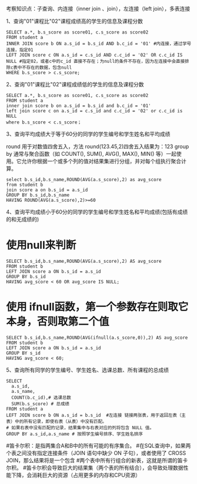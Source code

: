 考察知识点：子查询、内连接（inner join 、join），左连接（left join），多表连接

1、查询"01"课程比"02"课程成绩高的学生的信息及课程分数

```mysql
SELECT a.*, b.s_score as score01, c.s_score as score02
FROM student a
INNER JOIN score b ON a.s_id = b.s_id AND b.c_id = '01' #内连接，通过学号连接，指定01
LEFT JOIN score c ON a.s_id = c.s_id AND c.c_id = '02' OR c.c_id IS NULL #指定02，或者c中的c_id 直接不存在；为null的条件不存在，因为左连接中会直接排除c表中不存在的数据，包含null
WHERE b.s_score > c.s_score;
```

2、查询"01"课程比"02"课程成绩低的学生的信息及课程分数
```mysql
SELECT a.*, b.s_score as score01, c.s_score as score02
FROM student a
inner join score b on a.s_id = b.s_id and b.c_id = '01'
left join score c on a.s_id = c.s_id and c.c_id = '02' or c.c_id is NULL
where b.s_score < c.s_score；
```

3、查询平均成绩大于等于60分的同学的学生编号和学生姓名和平均成绩

round 用于对数值四舍五入，方法 round(123.45,2)四舍五入结果为：123
group by 通常与聚合函数（如 COUNT(), SUM(), AVG(), MAX(), MIN() 等）一起使用。它允许你根据一个或多个列的值对结果集进行分组，并对每个组执行聚合计算。
```mysql
select b.s_id,b.s_name,ROUND(AVG(a.s_score),2) as avg_score 
from student b 
join score a on b.s_id = a.s_id
GROUP BY b.s_id,b.s_name 
HAVING ROUND(AVG(a.s_score),2)>=60
```

4、查询平均成绩小于60分的同学的学生编号和学生姓名和平均成绩(包括有成绩的和无成绩的)

# 使用null来判断
```mysql
SELECT b.s_id,b.s_name,ROUND(AVG(a.s_score),2) AS avg_score 
FROM student b 
LEFT JOIN score a ON b.s_id = a.s_id
GROUP BY b.s_id
HAVING avg_score < 60 OR avg_score IS NULL;
```
# 使用 ifnull函数，第一个参数存在则取它本身，否则取第二个值
```mysql
SELECT b.s_id,b.s_name,ROUND(AVG(ifnull(a.s_score,0)),2) AS avg_score 
FROM student b 
LEFT JOIN score a ON b.s_id = a.s_id
GROUP BY s_id
HAVING avg_score < 60;
```

5、查询所有同学的学生编号、学生姓名、选课总数、所有课程的总成绩
```mysql
SELECT 
  a.s_id,
  a.s_name,
  COUNT(b.c_id),# 选课总数
  SUM(b.s_score) # 总成绩
FROM student a
LEFT JOIN score b ON a.s_id = b.s_id  #左连接 链接两张表，用于返回左表（主表）中的所有记录，即使右表（从表）中没有匹配。
# 如果右表中没有匹配的记录，结果集中与右表对应的列将包含 NULL 值。
GROUP BY a.s_id,a.s_name # 按照学生编号排序、学生姓名排序
```
#笛卡尔积：是指两集合A和B中的所有可能的有序集合。
#在SQL查询中，如果两个表之间没有指定连接条件（JOIN 语句中缺少 ON 子句），或者使用了 CROSS JOIN，那么结果将是一个包含
#两个表中所有行组合的新表，这就是所谓的笛卡尔积。
#笛卡尔积会导致巨大的结果集（两个表的所有结合），会导致处理数据性能下降，会消耗巨大的资源（占用更多的内存和CPU资源）















